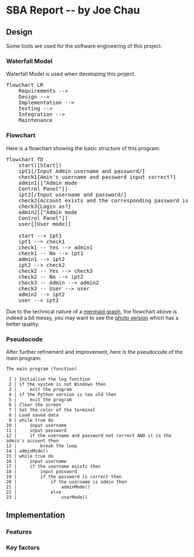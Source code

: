 <!-- README
This markdown file is designed to be read online only.
Visit https://joeccp.github.io/SBA/REPORT.html 
-->

<!-- https://mermaid.js.org/config/usage.html#using-mermaid -->
<script type="module">
  import mermaid from 'https://cdn.jsdelivr.net/npm/mermaid@10/dist/mermaid.esm.min.mjs';
</script>


# SBA Report -- by Joe Chau

## Design

Some tools are used for the software engineering of this project.

### Waterfall Model

Waterfall Model is used when developing this project.

<pre class="mermaid">
flowchart LR
    Requirements -->
    Design -->
    Implementation -->
    testing -->
    Integration -->
    Maintenance
</pre>


### Flowchart
Here is a flowchart showing the basic structure of this program:
<pre class="mermaid">
flowchart TD
    start([Start])
    ipt1[/Input Admin username and password/]
    check1{Amin's username and password input correct?}
    admin1[["Admin mode
    Control Panel"]]
    ipt2[/Input username and password/]
    check2{Account exists and the corresponding password is correct?}
    check3{Login as?}
    admin2[["Admin mode
    Control Panel"]]
    user[[User mode]]

    start --> ipt1
    ipt1 --> check1
    check1 -- Yes --> admin1
    check1 -- No --> ipt1
    admin1 --> ipt2
    ipt2 --> check2
    check2 -- Yes --> check3
    check2 -- No --> ipt2
    check3 -- Admin --> admin2
    check3 -- User --> user
    admin2 --> ipt2
    user --> ipt2
</pre>

Due to the technical nature of a [mermaid graph](https://mermaid.js.org/),
the flowchart above is indeed a bit messy, 
you may want to see the
[photo version](images/report/Main_Flow_Chart.jpg)
which has a better quality.

### Pseudocode

After further refinement and improvement, here is the pseudocode of the main program:

```text
The main program (function)

 1 | Initialize the log function
 2 | if the system is not Windows then
 3 |     exit the program
 4 | if the Python version is too old then
 5 |     exit the program
 6 | Clear the screen
 7 | Set the color of the terminal
 8 | Load saved data
 9 | while true do
10 |     input username
11 |     input password
12 |     if the username and password not correct AND it is the admin's account then
13 |         break the loop
14 | adminMode()
15 | while true do
16 |     input username
17 |     if the username exists then
18 |         input password
19 |         if the password is correct then
20 |             if the username is admin then
21 |                 adminMode()
22 |             else
23 |                 userMode()
```

## Implementation

### Features

### Key factors 

